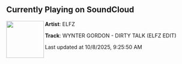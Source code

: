 ## Currently Playing on SoundCloud

[<img align="left" width="100" src="https://i1.sndcdn.com/artworks-rxs09yizEOcLQJ2x-5xQZOQ-t500x500.jpg">](https://soundcloud.com/elf_z/wynter-gordon-dirty-talk-elfz-edit)

**Artist**: ELFZ 

**Track**: WYNTER GORDON - DIRTY TALK (ELFZ EDIT)

Last updated at 10/8/2025, 9:25:50 AM
